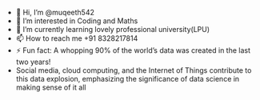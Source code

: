 - 👋 Hi, I’m @muqeeth542
- 👀 I’m interested in Coding and Maths
- 🌱 I’m currently learning lovely professional university(LPU)
- 📫 How to reach me +91 8328217814
- ⚡ Fun fact: A whopping 90% of the world’s data was created in the last two years!
-    Social media, cloud computing, and the Internet of Things contribute to this data explosion, emphasizing the significance of data science in making sense of it all

<!---
muqeeth542/muqeeth542 is a ✨ special ✨ repository because its `README.md` (this file) appears on your GitHub profile.
You can click the Preview link to take a look at your changes.
--->
